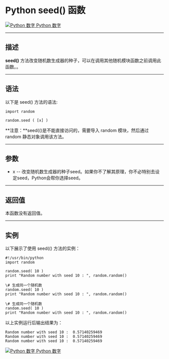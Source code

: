 Python seed() 函数
================

 [![Python 数字](../images/up.gif) Python 数字](python-numbers.html)

* * *

描述
--

**seed()** 方法改变随机数生成器的种子，可以在调用其他随机模块函数之前调用此函数。。

* * *

语法
--

以下是 seed() 方法的语法:
```
import random

random.seed ( [x] )
```
**注意：**seed(()是不能直接访问的，需要导入 random 模块，然后通过 random 静态对象调用该方法。

* * *

参数
--

*   x -- 改变随机数生成器的种子seed。如果你不了解其原理，你不必特别去设定seed，Python会帮你选择seed。

* * *

返回值
---

本函数没有返回值。

* * *

实例
--

以下展示了使用 seed(() 方法的实例：
```
#!/usr/bin/python
import random

random.seed( 10 )
print "Random number with seed 10 : ", random.random()

\# 生成同一个随机数
random.seed( 10 )
print "Random number with seed 10 : ", random.random()

\# 生成同一个随机数
random.seed( 10 )
print "Random number with seed 10 : ", random.random()
```
以上实例运行后输出结果为：
```
Random number with seed 10 :  0.57140259469
Random number with seed 10 :  0.57140259469
Random number with seed 10 :  0.57140259469
```
 [![Python 数字](../images/up.gif) Python 数字](python-numbers.html)